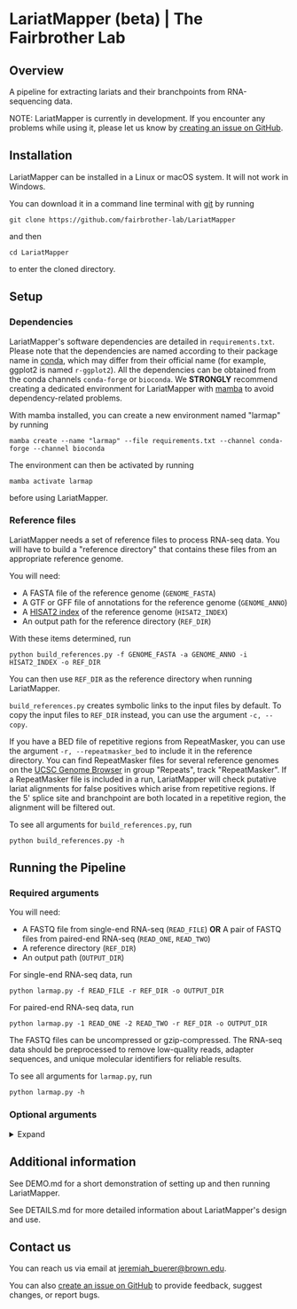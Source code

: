 # LariatMapper (beta) | The Fairbrother Lab
## Overview

A pipeline for extracting lariats and their branchpoints from RNA-sequencing data.

NOTE: LariatMapper is currently in development. If you encounter any problems while using it, please let us know by [creating an issue on GitHub](https://github.com/fairbrother-lab/LariatMapper/issues/new?template=bug-report.md).



## Installation
LariatMapper can be installed in a Linux or macOS system. It will not work in Windows.

You can download it in a command line terminal with [git](https://git-scm.com/) by running

```
git clone https://github.com/fairbrother-lab/LariatMapper
```

and then 

```
cd LariatMapper
```

to enter the cloned directory.


## Setup
### Dependencies
LariatMapper's software dependencies are detailed in `requirements.txt`. Please note that the dependencies are named according to their package name in [conda](https://docs.conda.io/en/latest/), which may differ from their official name (for example, ggplot2 is named `r-ggplot2`). 
All the dependencies can be obtained from the conda channels `conda-forge` or `bioconda`. We **STRONGLY** recommend creating a dedicated environment for LariatMapper with [mamba](https://mamba.readthedocs.io/en/latest/user_guide/mamba.html) to avoid dependency-related problems. 

With mamba installed, you can create a new environment named "larmap" by running
```
mamba create --name "larmap" --file requirements.txt --channel conda-forge --channel bioconda
```

The environment can then be activated by running
```
mamba activate larmap
```
before using LariatMapper.


### Reference files
LariatMapper needs a set of reference files to process RNA-seq data. You will have to build a "reference directory" that contains these files from an appropriate reference genome.

You will need:
- A FASTA file of the reference genome (`GENOME_FASTA`)
- A GTF or GFF file of annotations for the reference genome (`GENOME_ANNO`)
- A [HISAT2 index](https://daehwankimlab.github.io/hisat2/) of the reference genome (`HISAT2_INDEX`)
- An output path for the reference directory (`REF_DIR`) 

With these items determined, run
```
python build_references.py -f GENOME_FASTA -a GENOME_ANNO -i HISAT2_INDEX -o REF_DIR
```

You can then use `REF_DIR` as the reference directory when running LariatMapper.

`build_references.py` creates symbolic links to the input files by default. To copy the input files to `REF_DIR` instead, you can use the argument `-c, --copy`.

If you have a BED file of repetitive regions from RepeatMasker, you can use the argument `-r, --repeatmasker_bed` to include it in the reference directory. You can find RepeatMasker files for several reference genomes on the [UCSC Genome Browser](https://genome.ucsc.edu/cgi-bin/hgTables) in group "Repeats", track "RepeatMasker". If a RepeatMasker file is included in a run, LariatMapper will check putative lariat alignments for false positives which arise from repetitive regions. If the 5' splice site and branchpoint are both located in a repetitive region, the alignment will be filtered out.

To see all arguments for `build_references.py`, run
```
python build_references.py -h
```


## Running the Pipeline
### Required arguments 
You will need:
- A FASTQ file from single-end RNA-seq (`READ_FILE`) **OR** A pair of FASTQ files from paired-end RNA-seq (`READ_ONE`, `READ_TWO`)
- A reference directory (`REF_DIR`)
- An output path (`OUTPUT_DIR`)

For single-end RNA-seq data, run
```
python larmap.py -f READ_FILE -r REF_DIR -o OUTPUT_DIR
```
For paired-end RNA-seq data, run
```
python larmap.py -1 READ_ONE -2 READ_TWO -r REF_DIR -o OUTPUT_DIR
```
The FASTQ files can be uncompressed or gzip-compressed. The RNA-seq data should be preprocessed to remove low-quality reads, adapter sequences, and unique molecular identifiers for reliable results.

To see all arguments for `larmap.py`, run
```
python larmap.py -h
```


### Optional arguments
<details>
<summary> Expand </summary>

```
-T TEMP_SWITCH_FILTER, --temp_switch_filter TEMP_SWITCH_FILTER
                     Set the parameters of the template-switching filter in the head-filtering step. Format = "N,M", where N is the number of downstream bases to check, and M is the minimum number of matches required to identify an alignment as template-switching. (Default = 2,2)
-m REF_REPEATMASKER, --ref_repeatmasker REF_REPEATMASKER
                     BED file of repetitive regions in the genome. Putative lariats that map to a repetitive region will be filtered out as false positives. May be gzip- compressed. (Default = REF_DIR/repeatmasker.bed if it's an existing file, otherwise skip repetitive region filtering)
-H REF_H2INDEX, --ref_h2index REF_H2INDEX
                     HISAT2 index of the reference genome. (Default = REF_DIR/hisat2_index)
-g REF_FASTA, --ref_fasta REF_FASTA
                     FASTA file of the reference genome. May be gzip- compressed. (Default = REF_DIR/genome.fa.gz)
-5 REF_5P_FASTA, --ref_5p_fasta REF_5P_FASTA
                     FASTA file of 5' splice site sequences, i.e. the first 20nt of all annotated introns. (Default = REF_DIR/fivep_sites.fa)
-e REF_EXONS, --ref_exons REF_EXONS
                     TSV file of all annotated introns. (Default = REF_DIR/exons.tsv.gz)
-i REF_INTRONS, --ref_introns REF_INTRONS
                     TSV file of all annotated introns. (Default = REF_DIR/introns.tsv.gz)
-P PWM_CORRECTION, --pwm_correction PWM_CORRECTION
                     RDS file with a position weight matrix to correct apparent branchpoint positions. Multiple files can be provided in comma-separated format. Mutually exclusive with --model_correction. See https://doi.org/10.5281/zenodo.14735947 to download prebuilt PWMs. See scripts/pwm_build.R to build a custom matrix (Default = no correction)
-M MODEL_CORRECTION, --model_correction MODEL_CORRECTION
                     RDS file with predictions from DeepEnsemble, a deep-learning-based branchpoint prediction model. Mutually exclusive with --pwm_correction. See https://doi.org/10.5281/zenodo.14735947 to download predictions for specific reference genomes. (Default = no correction)
-p OUTPUT_PREFIX, --output_prefix OUTPUT_PREFIX
                     Add a prefix to output file names (-o OUT -p ABC -> OUT/ABC_lariat_reads.tsv). (Default = no prefix)
-u, --ucsc_track
                     Add an output file named "lariat_reads.bed". This can be used as a custom track in the UCSC Genome Browser to visualize lariat read alignments
-b, --keep_bam
                     Keep the BAM file produced in the initial linear mapping step (Default = delete)
-c, --keep_classes
                     Keep a file with per-read classification of non-linearly-aligned reads named "read_classes.tsv.gz" in the output (Default = delete)
-k, --keep_temp
                     Keep all temporary files created while running the pipeline. Forces -c and -b (Default = delete)
-t THREADS, --threads THREADS
                     Number of threads to use. (Default = 1)
-q, --quiet
                     Only print fatal error messages. Mutually exclusive with -w and -d
-w, --warning
                     Print warning messages and fatal error messages. Mutually exclusive with -q and -d
```

</details>



## Additional information
See DEMO.md for a short demonstration of setting up and then running LariatMapper.

See DETAILS.md for more detailed information about LariatMapper's design and use.



## Contact us
You can reach us via email at jeremiah_buerer@brown.edu.

You can also [create an issue on GitHub](https://github.com/fairbrother-lab/LariatMapper/issues/new) to provide feedback, suggest changes, or report bugs.